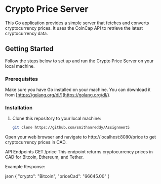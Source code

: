 # Crypto Price Server

This Go application provides a simple server that fetches and converts cryptocurrency prices. It uses the CoinCap API to retrieve the latest cryptocurrency data.

## Getting Started

Follow the steps below to set up and run the Crypto Price Server on your local machine.

### Prerequisites

Make sure you have Go installed on your machine. You can download it from [https://golang.org/dl/](https://golang.org/dl/).

### Installation

1. Clone this repository to your local machine:

   ```bash
   git clone https://github.com/smithanreddy/Assignment5


Open your web browser and navigate to http://localhost:8080/price to get cryptocurrency prices in CAD.

API Endpoints
GET /price
This endpoint returns cryptocurrency prices in CAD for Bitcoin, Ethereum, and Tether.

Example Response:

json
{
  "crypto": "Bitcoin",
  "priceCad": "66645.00"
}
